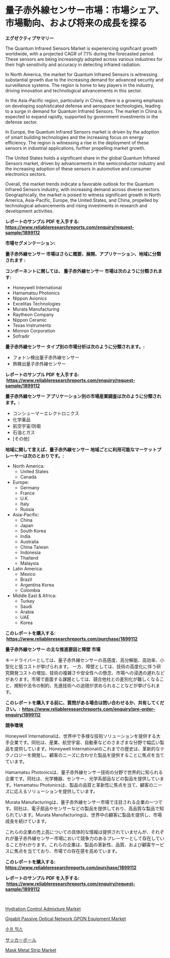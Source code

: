 <p><h1>量子赤外線センサー市場：市場シェア、市場動向、および将来の成長を探る</h1></p><p><strong>エグゼクティブサマリー</strong></p>
<p><p>The Quantum Infrared Sensors Market is experiencing significant growth worldwide, with a projected CAGR of 7.1% during the forecasted period. These sensors are being increasingly adopted across various industries for their high sensitivity and accuracy in detecting infrared radiation.</p><p>In North America, the market for Quantum Infrared Sensors is witnessing substantial growth due to the increasing demand for advanced security and surveillance systems. The region is home to key players in the industry, driving innovation and technological advancements in this sector.</p><p>In the Asia-Pacific region, particularly in China, there is a growing emphasis on developing sophisticated defense and aerospace technologies, leading to a surge in demand for Quantum Infrared Sensors. The market in China is expected to expand rapidly, supported by government investments in the defense sector.</p><p>In Europe, the Quantum Infrared Sensors market is driven by the adoption of smart building technologies and the increasing focus on energy efficiency. The region is witnessing a rise in the deployment of these sensors in industrial applications, further propelling market growth.</p><p>The United States holds a significant share in the global Quantum Infrared Sensors market, driven by advancements in the semiconductor industry and the increasing adoption of these sensors in automotive and consumer electronics sectors.</p><p>Overall, the market trends indicate a favorable outlook for the Quantum Infrared Sensors industry, with increasing demand across diverse sectors. Geographically, the market is poised to witness significant growth in North America, Asia-Pacific, Europe, the United States, and China, propelled by technological advancements and rising investments in research and development activities.</p></p>
<p><strong>レポートのサンプル PDF を入手する: <a href="https://www.reliableresearchreports.com/enquiry/request-sample/1899112">https://www.reliableresearchreports.com/enquiry/request-sample/1899112</a></strong></p>
<p><strong>市場セグメンテーション:</strong></p>
<p><strong> 量子赤外線センサー 市場はさらに概要、展開、アプリケーション、地域に分類されます :</strong></p>
<p><strong>コンポーネントに関しては、 量子赤外線センサー 市場は次のように分類されます: &nbsp;</strong></p>
<p><ul><li>Honeywell International</li><li>Hamamatsu Photonics</li><li>Nippon Avionics</li><li>Excelitas Technologies</li><li>Murata Manufacturing</li><li>Raytheon Company</li><li>Nippon Ceramic</li><li>Texas Instruments</li><li>Monron Corporation</li><li>Sofradir</li></ul></p>
<p><strong> 量子赤外線センサー タイプ別の市場分析は次のように分類されます。:</strong></p>
<p><ul><li>フォトン検出量子赤外線センサー</li><li>熱検出量子赤外線センサー</li></ul></p>
<p><strong>レポートのサンプル PDF を入手する: &nbsp;<a href="https://www.reliableresearchreports.com/enquiry/request-sample/1899112">https://www.reliableresearchreports.com/enquiry/request-sample/1899112</a></strong></p>
<p><strong> 量子赤外線センサー アプリケーション別の市場産業調査は次のように分類されます。:</strong></p>
<p><ul><li>コンシューマーエレクトロニクス</li><li>化学薬品</li><li>航空宇宙/防衛</li><li>石油とガス</li><li>[その他]</li></ul></p>
<p><strong>地域に関して言えば、量子赤外線センサー 地域ごとに利用可能なマーケットプレーヤーは次のとおりです。:</strong></p>
<p><ul>
    <li>
        North America:
        <ul>
            <li>United States</li>
            <li>Canada</li>
        </ul>
    </li>
    <li>
        Europe:
        <ul>
            <li>Germany</li>
            <li>France</li>
            <li>U.K.</li>
            <li>Italy</li>
            <li>Russia</li>
        </ul>
    </li>
    <li>
        Asia-Pacific:
        <ul>
            <li>China</li>
            <li>Japan</li>
            <li>South Korea</li>
            <li>India</li>
            <li>Australia</li>
            <li>China Taiwan</li>
            <li>Indonesia</li>
            <li>Thailand</li>
            <li>Malaysia</li>
        </ul>
    </li>
    <li>
        Latin America:
        <ul>
            <li>Mexico</li>
            <li>Brazil</li>
            <li>Argentina Korea</li>
            <li>Colombia</li>
        </ul>
    </li>
    <li>
        Middle East & Africa:
        <ul>
            <li>Turkey</li>
            <li>Saudi</li>
            <li>Arabia</li>
            <li>UAE</li>
            <li>Korea</li>
        </ul>
    </li>
    </ul></p>
<p><strong>このレポートを購入する: &nbsp;<a href="https://www.reliableresearchreports.com/purchase/1899112">https://www.reliableresearchreports.com/purchase/1899112</a></strong></p>
<p><strong>量子赤外線センサー の主な推進要因と障壁 市場</strong></p>
<p><p>キードライバーとしては、量子赤外線センサーの高感度、高分解能、高効率、小型化と低コストが挙げられます。 一方、障壁としては、技術の高度化に伴う研究開発コストの増加、技術の複雑さや安全性への懸念、市場への浸透の遅れなどがあります。市場で直面する課題としては、競合他社との差別化が難しくなること、規制や法令の制約、先進技術への追随が求められることなどが挙げられます。</p></p>
<p><strong>このレポートを購入する前に、質問がある場合は問い合わせるか、共有してください。:&nbsp; <a href="https://www.reliableresearchreports.com/enquiry/pre-order-enquiry/1899112">https://www.reliableresearchreports.com/enquiry/pre-order-enquiry/1899112</a></strong></p>
<p><strong>競争環境</strong></p>
<p><p>Honeywell Internationalは、世界中で多様な技術ソリューションを提供する大手企業です。同社は、産業、航空宇宙、自動車などのさまざまな分野で幅広い製品を提供しています。Honeywell Internationalのこれまでの歴史は、革新的なテクノロジーを開発し、顧客のニーズに合わせた製品を提供することに焦点を当てています。</p><p>Hamamatsu Photonicsは、量子赤外線センサー技術の分野で世界的に知られる企業です。同社は、光学機器、センサー、光学系部品などの製品を提供しています。Hamamatsu Photonicsは、製品の品質と革新性に焦点を当て、顧客のニーズに応えるソリューションを提供しています。</p><p>Murata Manufacturingは、量子赤外線センサー市場で注目される企業の一つです。同社は、電子部品やセンサーなどの製品を提供しており、高品質な製品で知られています。Murata Manufacturingは、世界中の顧客に製品を提供し、市場成長を続けています。</p><p>これらの企業の売上高についての具体的な情報は提供されていませんが、それぞれが量子赤外線センサー市場において競争力のあるプレーヤーとして存在していることがわかります。これらの企業は、製品の革新性、品質、および顧客サービスに焦点を当てており、市場での存在感を高めています。</p></p>
<p><strong>このレポートを購入する: &nbsp; <a href="https://www.reliableresearchreports.com/purchase/1899112">https://www.reliableresearchreports.com/purchase/1899112</a></strong></p>
<p><strong>レポートのサンプル PDF を入手する: &nbsp;<a href="https://www.reliableresearchreports.com/enquiry/request-sample/1899112">https://www.reliableresearchreports.com/enquiry/request-sample/1899112</a></strong><strong></strong></p>
<p>&nbsp;</p>
<p><p><a href="https://issuu.com/reportprime-2/docs/hydration-control-admixture-market-size-2030.pptx">Hydration Control Admixture Market</a></p><p><a href="https://meowing-canidae-761.notion.site/Decoding-the-Gigabit-Passive-Optical-Network-GPON-Equipment-Market-A-Deep-Dive-into-the-Latest-Mark-45a7f985d076425b835059ee299d0af8">Gigabit Passive Optical Network GPON Equipment Market</a></p><p><a href="https://medium.com/@kelvinfeenrey98677/%EC%88%98%ED%94%84%EB%AF%B9%EC%8A%A4-%EC%8B%9C%EC%9E%A5-%EB%B6%84%EC%84%9D-cagr-%EC%8B%9C%EC%9E%A5-%EC%84%B8%EB%B6%84%ED%99%94-%EB%B0%8F-%EC%84%B8%EA%B3%84-%EC%82%B0%EC%97%85-%EA%B0%9C%EC%9A%94-dc0654d7eeda">수프 믹스</a></p><p><a href="https://medium.com/@royfoote921/%E3%82%B5%E3%83%83%E3%82%AB%E3%83%BC%E3%83%9C%E3%83%BC%E3%83%AB%E5%B8%82%E5%A0%B4%E3%81%AE%E8%A6%8B%E9%80%9A%E3%81%97-%E5%B8%82%E5%A0%B4%E5%8B%95%E5%90%91-%E6%88%90%E9%95%B7-2024%E5%B9%B4%E3%81%8B%E3%82%892031%E5%B9%B4%E3%81%BE%E3%81%A7%E3%81%AE%E4%BA%88%E6%B8%AC-7f3abcfc0ea1">サッカーボール</a></p><p><a href="https://issuu.com/reportprime-2/docs/mask-metal-strip-market-size-2030.pptx">Mask Metal Strip Market</a></p></p>